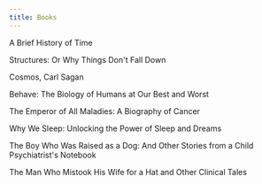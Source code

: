 ```yaml
---
title: Books
---
```


A Brief History of Time

Structures: Or Why Things Don't Fall Down

Cosmos, Carl Sagan

Behave: The Biology of Humans at Our Best and Worst

The Emperor of All Maladies: A Biography of Cancer

Why We Sleep: Unlocking the Power of Sleep and Dreams

The Boy Who Was Raised as a Dog: And Other Stories from a Child Psychiatrist's Notebook

The Man Who Mistook His Wife for a Hat and Other Clinical Tales